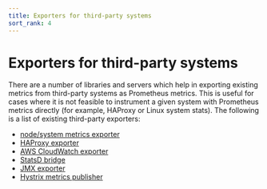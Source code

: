 ```yaml
---
title: Exporters for third-party systems
sort_rank: 4
---
```


# Exporters for third-party systems

There are a number of libraries and servers which help in exporting existing
metrics from third-party systems as Prometheus metrics. This is useful for
cases where it is not feasible to instrument a given system with Prometheus
metrics directly (for example, HAProxy or Linux system stats). The
following is a list of existing third-party exporters:

   * [node/system metrics exporter](https://github.com/prometheus/node_exporter)
   * [HAProxy exporter](https://github.com/prometheus/haproxy_exporter)
   * [AWS CloudWatch exporter](https://github.com/prometheus/cloudwatch_exporter)
   * [StatsD bridge](https://github.com/prometheus/statsd_bridge)
   * [JMX exporter](https://github.com/prometheus/jmx_exporter)
   * [Hystrix metrics publisher](https://github.com/prometheus/hystrix)
